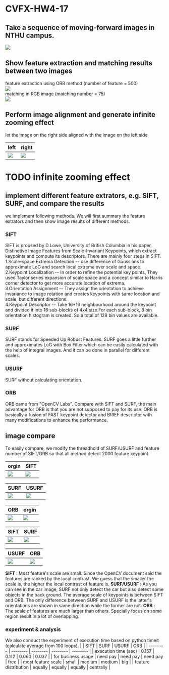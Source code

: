 # CVFX-HW4-17
## Take a sequence of moving-forward images in NTHU campus.
![](https://i.imgur.com/lNqXKBW.png)  
## Show feature extraction and matching results between two images 
feature extraction using ORB method (number of feature = 500)  
![](https://i.imgur.com/Wwx4aGN.png)  
matching in RGB image (matching number = 75)  
![](https://i.imgur.com/jQ3wZDW.jpg)  
## Perform image alignment and generate infinite zooming effect 
let the image on the right side aligned with the image on the left side

| left | right |
| -------- | -------- |
| ![](https://i.imgur.com/xUsY47g.jpg)| ![](https://i.imgur.com/ToQjcr9.jpg) |
# TODO infinite zooming effect
## implement different feature extrators, e.g. SIFT, SURF, and compare the results 
we implement following methods. We will first summary the feature extrators and then show image results of different methods. 
### SIFT
SIFT is propsed by D.Lowe, University of British Columbia in his paper, Distinctive Image Features from Scale-Invariant Keypoints, which extract keypoints and compute its descriptors. There are mainly four steps in SIFT.  
1.Scale-space Extrema Detection -- use difference of Gaussians to approximate LoG and search local extrema over scale and space.  
2.Keypoint Localization -- In order to refine the potential key points, They used Taylor series expansion of scale space and a concept similar to Harris corner detector to get more accurate location of extrema.  
3.Orientation Assignment -- They assign the orientation to achieve invariance to image rotation and creates keypoints with same location and scale, but different directions.  
4.Keypoint Descriptor -- Take 16*16 neighbourhood around the keypoint and divided it into 16 sub-blocks of 4x4 size.For each sub-block, 8 bin orientation histogram is created. So a total of 128 bin values are available.
### SURF
SURF stands for Speeded Up Robust Features. SURF goes a little further and approximates LoG with Box Filter which can be easily calculated with the help of integral images. And it can be done in parallel for different scales.
### USURF
SURF without calculating orientation.
### ORB
ORB came from "OpenCV Labs". Compare with SIFT and SURF, the main advantage for ORB is that you are not supposed to pay for its use. ORB is basically a fusion of FAST keypoint detector and BRIEF descriptor with many modifications to enhance the performance. 
## image compare 
To easily compare, we modify the threadhold of SURF/USURF and feature number of SIFT/ORB so that all method detect 2000 feature keypoint.

| orgin | SIFT |
| -------- | -------- |
| ![](https://i.imgur.com/aoiBvUj.jpg) | ![](https://i.imgur.com/zd1HQaF.jpg) |

| SURF | USURF |
| -------- | -------- |
| ![](https://i.imgur.com/Vq2A58A.jpg)| ![](https://i.imgur.com/N22k0t5.jpg) |
 
| ORB | orgin |
| -------- | -------- |
| ![](https://i.imgur.com/0uajTNi.jpg)| ![](https://i.imgur.com/sLmeaec.jpg) |

| SIFT | SURF |
| -------- | -------- |
| ![](https://i.imgur.com/20R404k.jpg)| ![](https://i.imgur.com/P4EjEl7.jpg)|

| USURF | ORB |
| -------- | -------- |
| ![](https://i.imgur.com/O4TmWeC.jpg)| ![](https://i.imgur.com/z9n5E4D.jpg)|
**SIFT** : Most feature's scale are small. Since the OpenCV document said the features are ranked by the local contrast. We guess that the smaller the scale is, the higher the local contrast of feature is.
**SURF/USURF** : As you can see in the car image, SURF not only detect the car but also detect some objects in the back ground. The average scale of keypoints is between SIFT and ORB. The only difference between SURF and USURF is the latter's orientations are shown in same direction while the former are not.
**ORB** : The scale of features are much larger than others. Specially focus on some region result in a lot of overlapping.  
### experiment & analysis
We also conduct the experiment of execution time based on python timeit (calculate average from 100 loops).
|  | SIFT | SURF | USURF | ORB | 
| -------- | -------- | -------- | -------- | -------- | 
| execution time (sec)     |  0.157   | 0.112     | 0.060     | 0.037     |
| for business usage | need pay | need pay | need pay | free |
| most feature scale | small | medium | medium | big | 
| feature distribution     | equally     | equally     | equally     | centrally     | 
